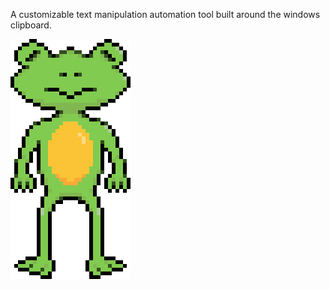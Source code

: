 A customizable text manipulation automation tool built around the windows clipboard.

![](frog.png)

